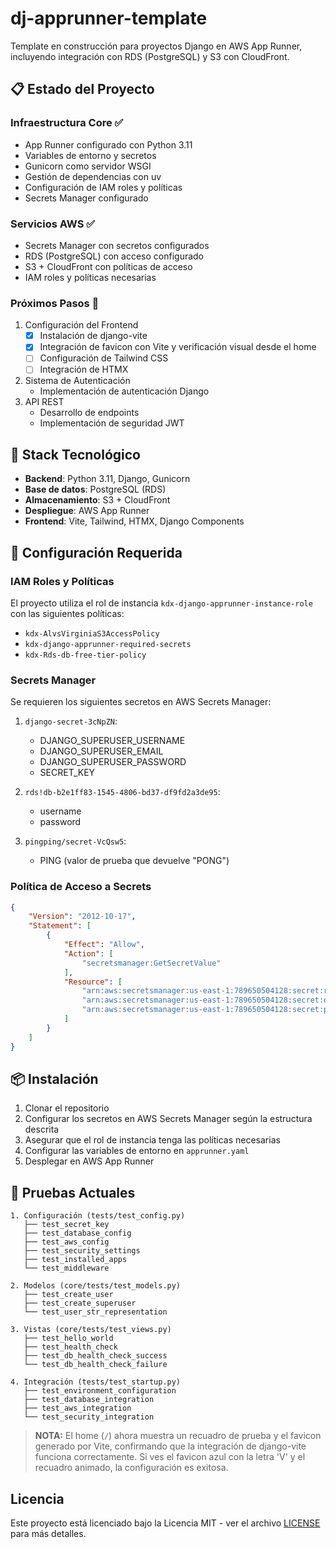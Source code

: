 # dj-apprunner-template

Template en construcción para proyectos Django en AWS App Runner, incluyendo integración con RDS (PostgreSQL) y S3 con CloudFront.

## 📋 Estado del Proyecto

### Infraestructura Core ✅
- App Runner configurado con Python 3.11
- Variables de entorno y secretos
- Gunicorn como servidor WSGI
- Gestión de dependencias con uv
- Configuración de IAM roles y políticas
- Secrets Manager configurado

### Servicios AWS ✅
- Secrets Manager con secretos configurados
- RDS (PostgreSQL) con acceso configurado
- S3 + CloudFront con políticas de acceso
- IAM roles y políticas necesarias

### Próximos Pasos 🚧
1. Configuración del Frontend
   - [x] Instalación de django-vite
   - [x] Integración de favicon con Vite y verificación visual desde el home
   - [ ] Configuración de Tailwind CSS
   - [ ] Integración de HTMX
2. Sistema de Autenticación
   - Implementación de autenticación Django
3. API REST
   - Desarrollo de endpoints
   - Implementación de seguridad JWT

## 📝 Stack Tecnológico

- **Backend**: Python 3.11, Django, Gunicorn
- **Base de datos**: PostgreSQL (RDS)
- **Almacenamiento**: S3 + CloudFront
- **Despliegue**: AWS App Runner
- **Frontend**: Vite, Tailwind, HTMX, Django Components

## 🔧 Configuración Requerida

### IAM Roles y Políticas

El proyecto utiliza el rol de instancia `kdx-django-apprunner-instance-role` con las siguientes políticas:
- `kdx-AlvsVirginiaS3AccessPolicy`
- `kdx-django-apprunner-required-secrets`
- `kdx-Rds-db-free-tier-policy`

### Secrets Manager

Se requieren los siguientes secretos en AWS Secrets Manager:

1. `django-secret-3cNpZN`:
   - DJANGO_SUPERUSER_USERNAME
   - DJANGO_SUPERUSER_EMAIL
   - DJANGO_SUPERUSER_PASSWORD
   - SECRET_KEY

2. `rds!db-b2e1ff83-1545-4806-bd37-df9fd2a3de95`:
   - username
   - password

3. `pingping/secret-VcQsw5`:
   - PING (valor de prueba que devuelve "PONG")

### Política de Acceso a Secrets

```json
{
    "Version": "2012-10-17",
    "Statement": [
        {
            "Effect": "Allow",
            "Action": [
                "secretsmanager:GetSecretValue"
            ],
            "Resource": [
                "arn:aws:secretsmanager:us-east-1:789650504128:secret:rds!db-b2e1ff83-1545-4806-bd37-df9fd2a3de95-SR96y6",
                "arn:aws:secretsmanager:us-east-1:789650504128:secret:django-secret-3cNpZN",
                "arn:aws:secretsmanager:us-east-1:789650504128:secret:pingping/secret-VcQsw5"
            ]
        }
    ]
}
```

## 📦 Instalación

1. Clonar el repositorio
2. Configurar los secretos en AWS Secrets Manager según la estructura descrita
3. Asegurar que el rol de instancia tenga las políticas necesarias
4. Configurar las variables de entorno en `apprunner.yaml`
5. Desplegar en AWS App Runner

## 🧪 Pruebas Actuales

```
1. Configuración (tests/test_config.py)
   ├── test_secret_key
   ├── test_database_config
   ├── test_aws_config
   ├── test_security_settings
   ├── test_installed_apps
   └── test_middleware

2. Modelos (core/tests/test_models.py)
   ├── test_create_user
   ├── test_create_superuser
   └── test_user_str_representation

3. Vistas (core/tests/test_views.py)
   ├── test_hello_world
   ├── test_health_check
   ├── test_db_health_check_success
   └── test_db_health_check_failure

4. Integración (tests/test_startup.py)
   ├── test_environment_configuration
   ├── test_database_integration
   ├── test_aws_integration
   └── test_security_integration
```

> **NOTA:** El home (`/`) ahora muestra un recuadro de prueba y el favicon generado por Vite, confirmando que la integración de django-vite funciona correctamente. Si ves el favicon azul con la letra 'V' y el recuadro animado, la configuración es exitosa.

## Licencia

Este proyecto está licenciado bajo la Licencia MIT - ver el archivo [LICENSE](LICENSE) para más detalles.